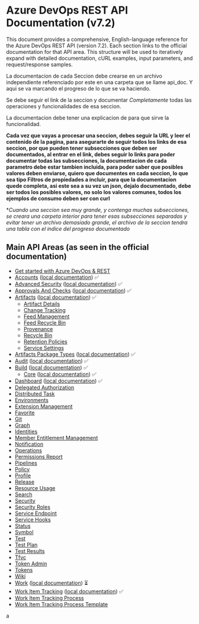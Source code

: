 # Azure DevOps REST API Documentation (v7.2)

This document provides a comprehensive, English-language reference for the Azure DevOps REST API (version 7.2). Each section links to the official documentation for that API area. This structure will be used to iteratively expand with detailed documentation, cURL examples, input parameters, and request/response samples.

La documentacion de cada Seccion debe crearse en un archivo independiente referenciado por este en una carpeta que se llame api_doc. Y aqui se va marcando el progreso de lo que se va haciendo.

Se debe seguir el link de la seccion y documentar *Completamente* todas las operaciones y funcionalidades de esa seccion.

La documentacion debe tener una explicacion de para que sirve la funcionalidad.

**Cada vez que vayas a procesar una seccion, debes seguir la URL y leer el contenido de la pagina, para asegurarte de seguir todos los links de esa seccion, por que pueden tener subsecciones que deben ser documentados, al entrar en el link, debes seguir lo links para poder documentar todas las subsecciones, la documentacion de cada parametro debe estar tambien incluida, para poder saber que posibles valores deben enviarse, quiero que documentes en cada seccion, lo que sea tipo Filtros de propiedades a incluir, para que la documentacion quede completa, asi este sea a su vez un json, dejalo documentado, debe ser todos los posibles valores, no solo los valores comunes, todos los ejemplos de consumo deben ser con curl**


**Cuando una seccion sea muy grande, y contenga muchas subsecciones, se creara una carpeta interior para tener esas subsecciones separadas y evitar tener un archivo demasiado grande, el archivo de la seccion tendra una tabla con el indice del progreso documentado*


## Main API Areas (as seen in the official documentation)

- [Get started with Azure DevOps & REST](https://learn.microsoft.com/en-us/rest/api/azure/devops/?view=azure-devops-rest-7.2)
- [Accounts](https://learn.microsoft.com/en-us/rest/api/azure/devops/accounts/?view=azure-devops-rest-7.2) ([local documentation](api_doc/accounts.md)) ✅
- [Advanced Security](https://learn.microsoft.com/en-us/rest/api/azure/devops/advanced-security/?view=azure-devops-rest-7.2) ([local documentation](api_doc/advanced_security.md)) ✅
- [Approvals And Checks](https://learn.microsoft.com/en-us/rest/api/azure/devops/approvalsandchecks/?view=azure-devops-rest-7.2) ([local documentation](api_doc/approvals_and_checks.md)) ✅
- [Artifacts](https://learn.microsoft.com/en-us/rest/api/azure/devops/artifacts/?view=azure-devops-rest-7.2) ([local documentation](api_doc/artifacts.md)) ✅
    - [Artifact Details](https://learn.microsoft.com/en-us/rest/api/azure/devops/artifacts/artifact-details?view=azure-devops-rest-7.2)
    - [Change Tracking](https://learn.microsoft.com/en-us/rest/api/azure/devops/artifacts/change-tracking?view=azure-devops-rest-7.2)
    - [Feed Management](https://learn.microsoft.com/en-us/rest/api/azure/devops/artifacts/feed-management?view=azure-devops-rest-7.2)
    - [Feed Recycle Bin](https://learn.microsoft.com/en-us/rest/api/azure/devops/artifacts/feed-recycle-bin?view=azure-devops-rest-7.2)
    - [Provenance](https://learn.microsoft.com/en-us/rest/api/azure/devops/artifacts/provenance?view=azure-devops-rest-7.2)
    - [Recycle Bin](https://learn.microsoft.com/en-us/rest/api/azure/devops/artifacts/recycle-bin?view=azure-devops-rest-7.2)
    - [Retention Policies](https://learn.microsoft.com/en-us/rest/api/azure/devops/artifacts/retention-policies?view=azure-devops-rest-7.2)
    - [Service Settings](https://learn.microsoft.com/en-us/rest/api/azure/devops/artifacts/service-settings?view=azure-devops-rest-7.2)
- [Artifacts Package Types](https://learn.microsoft.com/en-us/rest/api/azure/devops/artifactspackagetypes/?view=azure-devops-rest-7.2) ([local documentation](api_doc/artifactspackagetypes.md)) ✅
- [Audit](https://learn.microsoft.com/en-us/rest/api/azure/devops/audit/?view=azure-devops-rest-7.2) ([local documentation](api_doc/audit.md)) ✅
- [Build](https://learn.microsoft.com/en-us/rest/api/azure/devops/build/?view=azure-devops-rest-7.2) ([local documentation](api_doc/build.md)) ✅
    - [Core](https://learn.microsoft.com/en-us/rest/api/azure/devops/core/?view=azure-devops-rest-7.2) ([local documentation](api_doc/core.md)) ✅
- [Dashboard](https://learn.microsoft.com/en-us/rest/api/azure/devops/dashboard/?view=azure-devops-rest-7.2) ([local documentation](api_doc/dashboard.md)) ✅
- [Delegated Authorization](https://learn.microsoft.com/en-us/rest/api/azure/devops/delegatedauthorization/?view=azure-devops-rest-7.2)
- [Distributed Task](https://learn.microsoft.com/en-us/rest/api/azure/devops/distributedtask/?view=azure-devops-rest-7.2)
- [Environments](https://learn.microsoft.com/en-us/rest/api/azure/devops/environments/?view=azure-devops-rest-7.2)
- [Extension Management](https://learn.microsoft.com/en-us/rest/api/azure/devops/extensionmanagement/?view=azure-devops-rest-7.2)
- [Favorite](https://learn.microsoft.com/en-us/rest/api/azure/devops/favorite/?view=azure-devops-rest-7.2)
- [Git](https://learn.microsoft.com/en-us/rest/api/azure/devops/git/?view=azure-devops-rest-7.2)
- [Graph](https://learn.microsoft.com/en-us/rest/api/azure/devops/graph/?view=azure-devops-rest-7.2)
- [Identities](https://learn.microsoft.com/en-us/rest/api/azure/devops/identities/?view=azure-devops-rest-7.2)
- [Member Entitlement Management](https://learn.microsoft.com/en-us/rest/api/azure/devops/memberentitlementmanagement/?view=azure-devops-rest-7.2)
- [Notification](https://learn.microsoft.com/en-us/rest/api/azure/devops/notification/?view=azure-devops-rest-7.2)
- [Operations](https://learn.microsoft.com/en-us/rest/api/azure/devops/operations/?view=azure-devops-rest-7.2)
- [Permissions Report](https://learn.microsoft.com/en-us/rest/api/azure/devops/permissionsreport/?view=azure-devops-rest-7.2)
- [Pipelines](https://learn.microsoft.com/en-us/rest/api/azure/devops/pipelines/?view=azure-devops-rest-7.2)
- [Policy](https://learn.microsoft.com/en-us/rest/api/azure/devops/policy/?view=azure-devops-rest-7.2)
- [Profile](https://learn.microsoft.com/en-us/rest/api/azure/devops/profile/?view=azure-devops-rest-7.2)
- [Release](https://learn.microsoft.com/en-us/rest/api/azure/devops/release/?view=azure-devops-rest-7.2)
- [Resource Usage](https://learn.microsoft.com/en-us/rest/api/azure/devops/resourceusage/?view=azure-devops-rest-7.2)
- [Search](https://learn.microsoft.com/en-us/rest/api/azure/devops/search/?view=azure-devops-rest-7.2)
- [Security](https://learn.microsoft.com/en-us/rest/api/azure/devops/security/?view=azure-devops-rest-7.2)
- [Security Roles](https://learn.microsoft.com/en-us/rest/api/azure/devops/securityroles/?view=azure-devops-rest-7.2)
- [Service Endpoint](https://learn.microsoft.com/en-us/rest/api/azure/devops/serviceendpoint/?view=azure-devops-rest-7.2)
- [Service Hooks](https://learn.microsoft.com/en-us/rest/api/azure/devops/servicehooks/?view=azure-devops-rest-7.2)
- [Status](https://learn.microsoft.com/en-us/rest/api/azure/devops/status/?view=azure-devops-rest-7.2)
- [Symbol](https://learn.microsoft.com/en-us/rest/api/azure/devops/symbol/?view=azure-devops-rest-7.2)
- [Test](https://learn.microsoft.com/en-us/rest/api/azure/devops/test/?view=azure-devops-rest-7.2)
- [Test Plan](https://learn.microsoft.com/en-us/rest/api/azure/devops/testplan/?view=azure-devops-rest-7.2)
- [Test Results](https://learn.microsoft.com/en-us/rest/api/azure/devops/testresults/?view=azure-devops-rest-7.2)
- [Tfvc](https://learn.microsoft.com/en-us/rest/api/azure/devops/tfvc/?view=azure-devops-rest-7.2)
- [Token Admin](https://learn.microsoft.com/en-us/rest/api/azure/devops/tokenadmin/?view=azure-devops-rest-7.2)
- [Tokens](https://learn.microsoft.com/en-us/rest/api/azure/devops/tokens/?view=azure-devops-rest-7.2)
- [Wiki](https://learn.microsoft.com/en-us/rest/api/azure/devops/wiki/?view=azure-devops-rest-7.2)
- [Work](https://learn.microsoft.com/en-us/rest/api/azure/devops/work/?view=azure-devops-rest-7.2) ([local documentation](api_doc/work.md)) ⏳
- [Work Item Tracking](https://learn.microsoft.com/en-us/rest/api/azure/devops/wit/?view=azure-devops-rest-7.2) ([local documentation](api_doc/wit.md)) ✅
- [Work Item Tracking Process](https://learn.microsoft.com/en-us/rest/api/azure/devops/workitemtrackingprocess/?view=azure-devops-rest-7.2)
- [Work Item Tracking Process Template](https://learn.microsoft.com/en-us/rest/api/azure/devops/workitemtrackingprocesstemplate/?view=azure-devops-rest-7.2)


a
